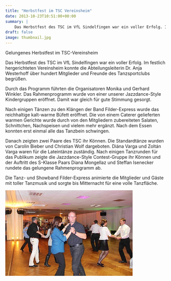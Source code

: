 ```yaml
---
title: "Herbstfest im TSC Vereinsheim"
date: 2013-10-23T10:51:00+00:00
summary: |
    Das Herbstfest des TSC im VfL Sindelfingen war ein voller Erfolg. Im festlich hergerichteten Vereinsheim konnte die Abteilungsleiterin Dr. Anja Westerhoff über hundert Mitglieder und Freunde des Tanzsportclubs begrüßen.Durch das Programm führten die Organisatoren Monika und Gerhard Winkler. Das Rahmenprogramm wurde von einer unserer Jazzdance-Style Kindergruppen eröffnet. Damit war gleich für gute Stimmung gesorgt.
draft: false
image: thumbnail.jpg
---
```


Gelungenes Herbstfest im TSC-Vereinsheim  
  
Das Herbstfest des TSC im VfL Sindelfingen war ein voller Erfolg. Im festlich hergerichteten Vereinsheim konnte die Abteilungsleiterin Dr. Anja Westerhoff über hundert Mitglieder und Freunde des Tanzsportclubs begrüßen.

Durch das Programm führten die Organisatoren Monika und Gerhard Winkler. Das Rahmenprogramm wurde von einer unserer Jazzdance-Style Kindergruppen eröffnet. Damit war gleich für gute Stimmung gesorgt.

Nach einigen Tänzen zu den Klängen der Band Filder-Express wurde das reichhaltige kalt-warme Büfett eröffnet. Die von einem Caterer gelieferten warmen Gerichte wurde durch von den Mitgliedern zubereiteten Salaten, Schnittchen, Nachspeisen und vielem mehr ergänzt. Nach dem Essen konnten erst einmal alle das Tanzbein schwingen.

Danach zeigten zwei Paare des TSC ihr Können. Die Standardtänze wurden von Carolin Bieber und Christian Wolf dargeboten. Diána Varga und Zoltán Varga waren für die Lateintänze zuständig. Nach einigen Tanzrunden für das Publikum zeigte die Jazzdance-Style Contest-Gruppe ihr Können und der Auftritt des S-Klasse Paars Diana Mongellaz und Steffan Isenecker rundete das gelungene Rahmenprogramm ab.

Die Tanz- und Showband Filder-Express animierte die Mitglieder und Gäste mit toller Tanzmusik und sorgte bis Mitternacht für eine volle Tanzfläche.

![files/vfl/2013/20131012/herbstfest2013.jpg](herbstfest2013.jpg)


